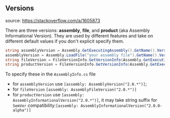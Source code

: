 ## Versions

source: https://stackoverflow.com/a/1605873

There are three versions: **assembly**, **file**, and **product** (aka Assembly Informational Version). They are used by different features and take on different default values if you don't explicit specify them.

```cs
string assemblyVersion = Assembly.GetExecutingAssembly().GetName().Version.ToString(); 
assemblyVersion = Assembly.LoadFile("your assembly file").GetName().Version.ToString(); 
string fileVersion = FileVersionInfo.GetVersionInfo(Assembly.GetExecutingAssembly().Location).FileVersion; 
string productVersion = FileVersionInfo.GetVersionInfo(Assembly.GetExecutingAssembly().Location).ProductVersion;
```

To specify these in the `AssemblyInfo.cs` file
  - for `assemblyVersion` use `[assembly: AssemblyVersion("2.0.*")]`;
  - for `fileVersion` `[assembly: AssemblyFileVersion("2.0.*")]`
  - for `productVersion` use `[assembly: AssemblyInformationalVersion("2.0.*")]`, it may take string suffix for `SemVer` compatibility:`[assembly: AssemblyInformationalVersion("2.0.0-alpha")]`
